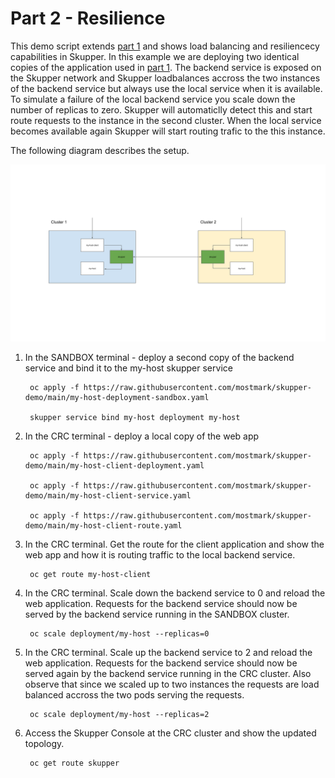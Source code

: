 # Part 2 - Resilience

This demo script extends [part 1](./part1-hybrid-cloud.md) and shows load balancing and resiliencecy capabilities in Skupper. In this example we are deploying two identical copies of the application used in [part 1](./part1-hybrid-cloud.md). The backend service is exposed on the Skupper network and Skupper loadbalances accross the two instances of the backend service but always use the local service when it is available. To simulate a failure of the local backend service you scale down the number of replicas to zero. Skupper will automaticlly detect this and start route requests to the instance in the second cluster. When the local service becomes available again Skupper will start routing trafic to the this instance.

The following diagram describes the setup.

![Part2 Demo Setup](./images/part2-demo-setup.png)

1. In the SANDBOX terminal - deploy a second copy of the backend service and bind it to the my-host skupper service

        oc apply -f https://raw.githubusercontent.com/mostmark/skupper-demo/main/my-host-deployment-sandbox.yaml
        
        skupper service bind my-host deployment my-host

2. In the CRC terminal - deploy a local copy of the web app

        oc apply -f https://raw.githubusercontent.com/mostmark/skupper-demo/main/my-host-client-deployment.yaml

        oc apply -f https://raw.githubusercontent.com/mostmark/skupper-demo/main/my-host-client-service.yaml

        oc apply -f https://raw.githubusercontent.com/mostmark/skupper-demo/main/my-host-client-route.yaml

3. In the CRC terminal. Get the route for the client application and show the web app and how it is routing traffic to the local backend service.

        oc get route my-host-client

4. In the CRC terminal. Scale down the backend service to 0 and reload the web application. Requests for the backend service should now be served by the backend service running in the SANDBOX cluster.

        oc scale deployment/my-host --replicas=0

5. In the CRC terminal. Scale up the backend service to 2 and reload the web application. Requests for the backend service should now be served again by the backend service running in the CRC cluster. Also observe that since we scaled up to two instances the requests are load balanced accross the two pods serving the requests.

        oc scale deployment/my-host --replicas=2

6. Access the Skupper Console at the CRC cluster and show the updated topology.

        oc get route skupper
